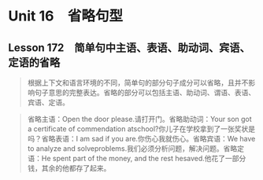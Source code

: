 ﻿ # Unit 16　省略句型
 ## Lesson 172　简单句中主语、表语、助动词、宾语、定语的省略
 
> 根据上下文和语言环境的不同，简单句的部分句子成分可以省略，且并不影响句子意思的完整表达。省略的部分可以包括主语、助动词、谓语、表语、宾语、定语。

> 省略主语：Open the door please.请打开门。省略助动词：Your son got a certificate of commendation atschool?你儿子在学校拿到了一张奖状是吗？省略表语：I am sad if you are.你伤心我就伤心。省略宾语：We have to analyze and solveproblems.我们必须分析问题，解决问题。省略定语：He spent part of the money, and the rest hesaved.他花了一部分钱，其余的他都存了起来。


 